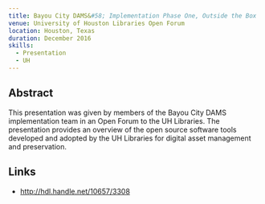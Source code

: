 ```yaml
---
title: Bayou City DAMS&#58; Implementation Phase One, Outside the Box
venue: University of Houston Libraries Open Forum
location: Houston, Texas
duration: December 2016
skills:
  - Presentation
  - UH
---
```


Abstract
-------

This presentation was given by members of the Bayou City DAMS implementation team in an Open Forum to the UH Libraries. The presentation provides an overview of the open source software tools developed and adopted by the UH Libraries for digital asset management and preservation.


Links
----------

* <http://hdl.handle.net/10657/3308>
